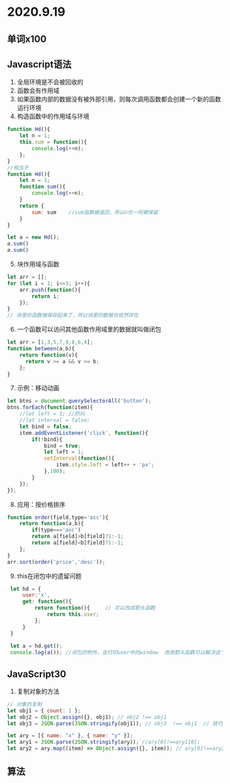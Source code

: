 # 2020.9.19

## 单词x100

## Javascript语法

1. 全局环境是不会被回收的
2. 函数会有作用域
3. 如果函数内部的数据没有被外部引用，则每次调用函数都会创建一个新的函数运行环境
4. 构造函数中的作用域与环境

```js
function Hd(){
    let n = 1;
    this.sum = function(){
        console.log(++n);
    };
}
//相当于
function Hd(){
    let n = 1;
    function sum(){
        console.log(++n);
    }
    return {
        sum: sum	//sum函数被返回，所以n也一同被保留
    }
}

let a = new Hd();
a.sum()
a.sum()
```

5. 块作用域与函数

```js
let arr = [];
for (let i = 1; i<=3; i++){
    arr.push(function(){
        return i;
    });
}
// 块里的函数被保存起来了，所以块里的数据也依然存在
```

6. 一个函数可以访问其他函数作用域里的数据就叫做闭包

```js
let arr = [1,3,5,7,9,8,6,4];
function between(a,b){
    return function(v){
      return v >= a && v <= b;  
    };
}
```

7. 示例：移动动画

```js
let btns = document.querySelectorAll('button');
btns.forEach(function(item){
    //let left = 1; //防抖
    //let interval = false;
    let bind = false;
    item.addEventListener('click', function(){
        if(!bind){
            bind = true;
            let left = 1;
            setInterval(function(){
            	item.style.left = left++ + 'px'; 
        	},100); 
        } 
    });
});
```

8. 应用：按价格排序

```js
function order(field,type='asc'){
    return function(a,b){
        if(type==='asc')
        return a[field]>b[field]?1:-1;
        return a[field]<b[field]?1:-1;
    };
}
arr.sort(order('price','desc')); 
```

9. this在闭包中的遗留问题

```js
 let hd = {
     user:'x',
     get: function(){
         return function(){		// 可以改成箭头函数
             return this.user;
         };
     }
 }
 
 let a = hd.get();                                                                                
 console.log(a()); //闭包的例外，会打印user中的window  改用箭头函数可以解决这个问题
```

## JavaScript30

1. 复制对象的方法

```js
// 对象的复制
let obj1 = { count: 1 };
let obj2 = Object.assign({}, obj1); // obj2 !== obj1
let obj3 = JSON.parse(JSON.stringify(obj1)); // obj3  !== obj1  // 技巧

let ary = [{ name: "x" }, { name: "y" }];
let ary1 = JSON.parse(JSON.stringify(ary)); //ary[0]!==ary1[0];
let ary2 = ary.map((item) => Object.assign({}, item)); // ary[0]!==ary2[0]
```

## 算法

